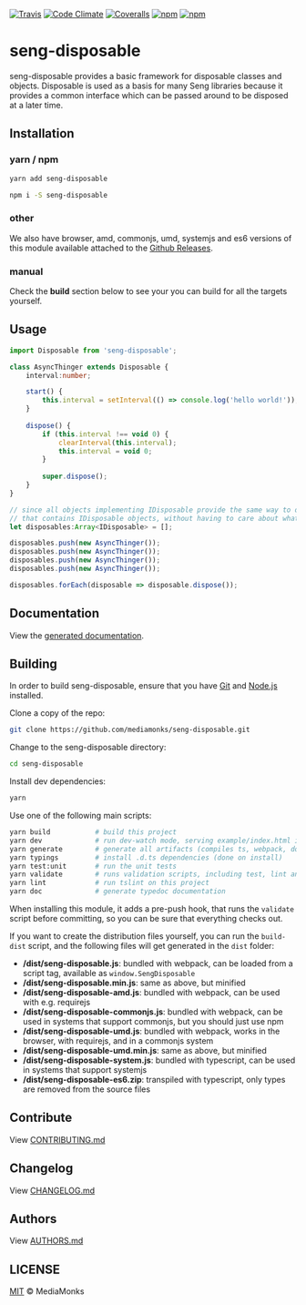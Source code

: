 [![Travis](https://img.shields.io/travis/mediamonks/seng-disposable.svg?maxAge=2592000)](https://travis-ci.org/mediamonks/seng-disposable)
[![Code Climate](https://img.shields.io/codeclimate/github/mediamonks/seng-disposable.svg?maxAge=2592000)](https://codeclimate.com/github/mediamonks/seng-disposable)
[![Coveralls](https://img.shields.io/coveralls/mediamonks/seng-disposable.svg?maxAge=2592000)](https://coveralls.io/github/mediamonks/seng-disposable?branch=master)
[![npm](https://img.shields.io/npm/v/seng-disposable.svg?maxAge=2592000)](https://www.npmjs.com/package/seng-disposable)
[![npm](https://img.shields.io/npm/dm/seng-disposable.svg?maxAge=2592000)](https://www.npmjs.com/package/seng-disposable)

# seng-disposable

seng-disposable provides a basic framework for disposable classes and objects. Disposable is used as a basis for
many Seng libraries because it provides a common interface which can be passed around to be disposed at a later time.


## Installation

### yarn / npm

```sh
yarn add seng-disposable
```

```sh
npm i -S seng-disposable
```

### other

We also have browser, amd, commonjs, umd, systemjs and es6 versions of
this module available attached to the [Github Releases](https://github.com/mediamonks/seng-disposable/releases).

<!---

Note: The below cannot be used yet, as there is no way to link to a
specific version yet without updating this readme manually after each
new version.


### browser

```html
<script src="http://mediamonks-development.s3.amazonaws.com/seng/libs/seng-disposable/1.2.0/seng-disposable.min.js"></script>
```
```js
console.log(window.SengDisposable)
```

### other

Besides the browser version, there are other versions available for
download as well:

- [browser](http://mediamonks-development.s3.amazonaws.com/seng/libs/seng-disposable/1.2.0/seng-disposable.js) (and [minified](http://mediamonks-development.s3.amazonaws.com/seng/libs/seng-disposable/1.2.0/seng-disposable.min.js))
- [umd](http://mediamonks-development.s3.amazonaws.com/seng/libs/seng-disposable/1.2.0/seng-disposable.js) (and [minified](http://mediamonks-development.s3.amazonaws.com/seng/libs/seng-disposable/1.2.0/seng-disposable-umd.min.js))
- [amd](http://mediamonks-development.s3.amazonaws.com/seng/libs/seng-disposable/1.2.0/seng-disposable-amd.js)
- [commonjs](http://mediamonks-development.s3.amazonaws.com/seng/libs/seng-disposable/1.2.0/seng-disposable-commonjs.js)
- [systemjs](http://mediamonks-development.s3.amazonaws.com/seng/libs/seng-disposable/1.2.0/seng-disposable-system.js)
- [es6](http://mediamonks-development.s3.amazonaws.com/seng/libs/seng-disposable/1.2.0/seng-disposable-es6.zip)

-->

### manual

Check the **build** section below to see your you can build for all the
targets yourself.

## Usage

```ts
import Disposable from 'seng-disposable';

class AsyncThinger extends Disposable {
	interval:number;

	start() {
		this.interval = setInterval(() => console.log('hello world!'));
	}
	
	dispose() {
		if (this.interval !== void 0) {
			clearInterval(this.interval);
			this.interval = void 0;
		}
		
		super.dispose();
	}
}

// since all objects implementing IDisposable provide the same way to dispose it, we can simply create an array
// that contains IDisposable objects, without having to care about what they actually are.
let disposables:Array<IDisposable> = [];

disposables.push(new AsyncThinger());
disposables.push(new AsyncThinger());
disposables.push(new AsyncThinger());
disposables.push(new AsyncThinger());

disposables.forEach(disposable => disposable.dispose());

```


## Documentation

View the [generated documentation](http://mediamonks.github.io/seng-disposable/).


## Building

In order to build seng-disposable, ensure that you have [Git](http://git-scm.com/downloads)
and [Node.js](http://nodejs.org/) installed.

Clone a copy of the repo:
```sh
git clone https://github.com/mediamonks/seng-disposable.git
```

Change to the seng-disposable directory:
```sh
cd seng-disposable
```

Install dev dependencies:
```sh
yarn
```

Use one of the following main scripts:
```sh
yarn build           # build this project
yarn dev             # run dev-watch mode, serving example/index.html in the browser
yarn generate        # generate all artifacts (compiles ts, webpack, docs and coverage)
yarn typings         # install .d.ts dependencies (done on install)
yarn test:unit       # run the unit tests
yarn validate        # runs validation scripts, including test, lint and coverage check
yarn lint            # run tslint on this project
yarn doc             # generate typedoc documentation
```

When installing this module, it adds a pre-push hook, that runs the `validate`
script before committing, so you can be sure that everything checks out.

If you want to create the distribution files yourself, you can run the
`build-dist` script, and the following files will get generated in the
`dist` folder:

- **/dist/seng-disposable.js**: bundled with webpack, can be loaded from
	a script tag, available as `window.SengDisposable`
- **/dist/seng-disposable.min.js**: same as above, but minified
- **/dist/seng-disposable-amd.js**: bundled with webpack, can be used
	with e.g. requirejs
- **/dist/seng-disposable-commonjs.js**: bundled with webpack, can be
	used in systems that support commonjs, but you should just use npm
- **/dist/seng-disposable-umd.js**: bundled with webpack, works in the
	browser, with requirejs, and in a commonjs system
- **/dist/seng-disposable-umd.min.js**: same as above, but minified
- **/dist/seng-disposable-system.js**: bundled with typescript, can be
	used in systems	that support systemjs
- **/dist/seng-disposable-es6.zip**: transpiled with typescript, only
	types are removed from the source files

## Contribute

View [CONTRIBUTING.md](./CONTRIBUTING.md)


## Changelog

View [CHANGELOG.md](./CHANGELOG.md)


## Authors

View [AUTHORS.md](./AUTHORS.md)


## LICENSE

[MIT](./LICENSE) © MediaMonks
